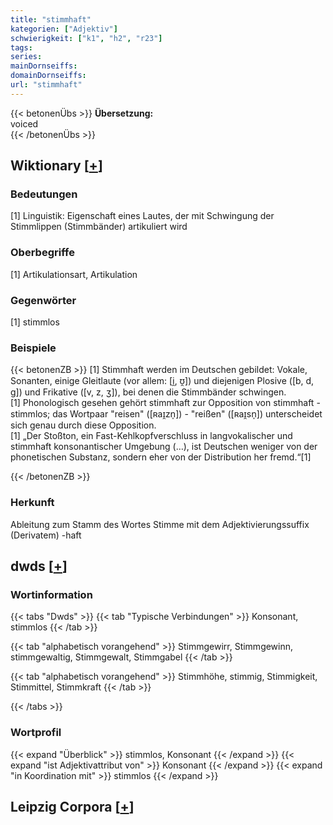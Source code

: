 ```yaml
---
title: "stimmhaft"
kategorien: ["Adjektiv"]
schwierigkeit: ["k1", "h2", "r23"]
tags:
series:
mainDornseiffs:
domainDornseiffs:
url: "stimmhaft"
---
```


{{< betonenÜbs >}}
**Übersetzung:**  
voiced  
{{< /betonenÜbs >}}

## Wiktionary [[+](https://de.wiktionary.org/wiki/stimmhaft)]

### Bedeutungen
[1] Linguistik: Eigenschaft eines Lautes, der mit Schwingung der Stimmlippen (Stimmbänder) artikuliert wird  

### Oberbegriffe
[1] Artikulationsart, Artikulation  

### Gegenwörter
[1] stimmlos  

### Beispiele
{{< betonenZB >}}
[1] Stimmhaft werden im Deutschen gebildet: Vokale, Sonanten, einige Gleitlaute (vor allem: [i̯, ʊ̯]) und diejenigen Plosive ([b, d, g]) und Frikative ([v, z, ʒ]), bei denen die Stimmbänder schwingen.  
[1] Phonologisch gesehen gehört stimmhaft zur Opposition von stimmhaft - stimmlos; das Wortpaar "reisen" ([ʀaɪ̯zn̩]) - "reißen" ([ʀaɪ̯sn̩]) unterscheidet sich genau durch diese Opposition.  
[1] „Der Stoßton, ein Fast-Kehlkopfverschluss in langvokalischer und stimmhaft konsonantischer Umgebung (…), ist Deutschen weniger von der phonetischen Substanz, sondern eher von der Distribution her fremd.“[1]  

{{< /betonenZB >}}
### Herkunft
Ableitung zum Stamm des Wortes Stimme mit dem Adjektivierungssuffix (Derivatem) -haft  



## dwds [[+](https://www.dwds.de/wb/stimmhaft)]

### Wortinformation
{{< tabs "Dwds" >}}
{{< tab "Typische Verbindungen" >}}
Konsonant, stimmlos
{{< /tab >}}

{{< tab "alphabetisch vorangehend" >}}
Stimmgewirr, Stimmgewinn, stimmgewaltig, Stimmgewalt, Stimmgabel
{{< /tab >}}

{{< tab "alphabetisch vorangehend" >}}
Stimmhöhe, stimmig, Stimmigkeit, Stimmittel, Stimmkraft
{{< /tab >}}

{{< /tabs >}}

### Wortprofil
{{< expand "Überblick" >}} stimmlos, Konsonant {{< /expand >}}
{{< expand "ist Adjektivattribut von" >}} Konsonant {{< /expand >}}
{{< expand "in Koordination mit" >}} stimmlos {{< /expand >}}

## Leipzig Corpora [[+](https://corpora.uni-leipzig.de/en/res?word=stimmhaft&corpusId=deu_newscrawl-public_2018)]

